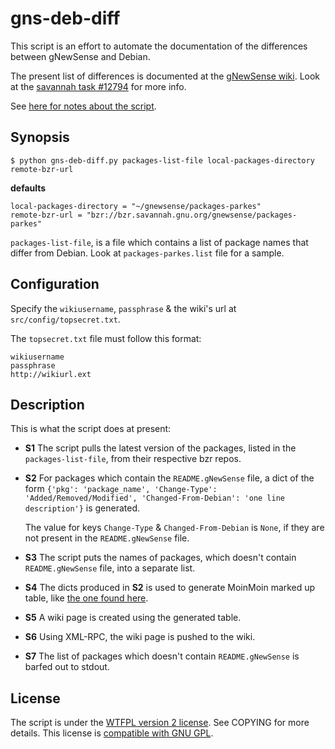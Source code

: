 # gns-deb-diff

This script is an effort to automate the documentation of the
differences between gNewSense and Debian.

The present list of differences is documented at the
[gNewSense wiki][1]. Look at the [savannah task #12794][2] for more
info.

See [here for notes about the script][gns-deb-diff-notes].

[1]: http://www.gnewsense.org/Documentation/3/DifferencesWithDebian
[2]: https://savannah.nongnu.org/task/?12794

## Synopsis

    $ python gns-deb-diff.py packages-list-file local-packages-directory remote-bzr-url

**defaults**

    local-packages-directory = "~/gnewsense/packages-parkes"
    remote-bzr-url = "bzr://bzr.savannah.gnu.org/gnewsense/packages-parkes"

`packages-list-file`, is a file which contains a list of package names
that differ from Debian. Look at `packages-parkes.list` file for a
sample.

## Configuration

Specify the `wikiusername`, `passphrase` & the wiki's url at
`src/config/topsecret.txt`.

The `topsecret.txt` file must follow this format:

    wikiusername
    passphrase
    http://wikiurl.ext

## Description

This is what the script does at present:

+   **S1** The script pulls the latest version of the packages, listed
    in the `packages-list-file`, from their respective bzr repos.

+   **S2** For packages which contain the `README.gNewSense` file, a
    dict of the form `{'pkg': 'package_name', 'Change-Type':
    'Added/Removed/Modified', 'Changed-From-Debian': 'one line
    description'}` is generated.

    The value for keys `Change-Type` & `Changed-From-Debian` is `None`,
	if they are not present in the `README.gNewSense` file.

+   **S3** The script puts the names of packages, which doesn't contain
    `README.gNewSense` file, into a separate list.

+   **S4** The dicts produced in **S2** is used to generate
    MoinMoin marked up table, like
    [the one found here][gns-deb-diff-notes].

+   **S5** A wiki page is created using the generated table.

+   **S6** Using XML-RPC, the wiki page is pushed to the wiki.

+   **S7** The list of packages which doesn't contain `README.gNewSense`
    is barfed out to stdout.

[gns-deb-diff-notes]: http://www.gnewsense.org/sddhrth/gns-deb-diff-notes

## License

The script is under the [WTFPL version 2 license][3]. See COPYING for more
details. This license is [compatible with GNU GPL][4].

[3]: http://www.wtfpl.net/txt/copying/
[4]: http://www.gnu.org/licenses/license-list.html#WTFPL
